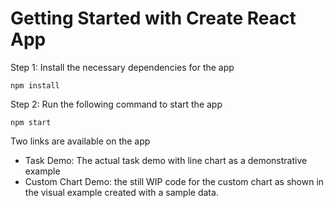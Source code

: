 # Getting Started with Create React App

Step 1: Install the necessary dependencies for the app
```
npm install
```

Step 2: Run the following command to start the app

```
npm start
```

Two links are available on the app
- Task Demo: The actual task demo with line chart as a demonstrative example
- Custom Chart Demo: the still WIP code for the custom chart as shown in the visual example created with a sample data.
